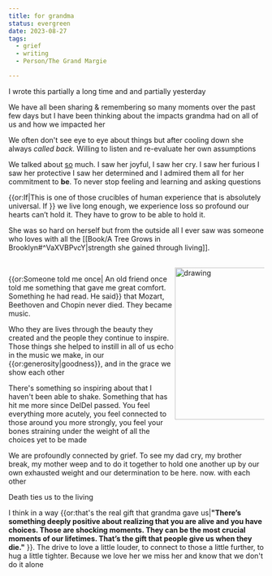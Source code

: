 ```yaml
---
title: for grandma
status: evergreen
date: 2023-08-27
tags:
  - grief
  - writing
  - Person/The Grand Margie

---
```



I wrote this partially a long time and and partially yesterday

We have all been sharing & remembering so many moments over the past few days but I have been thinking about the impacts grandma had on all of us and how we impacted her

We often don't see eye to eye about things but after cooling down she always _called back._ Willing to listen and re-evaluate her own assumptions

We talked about <u>so</u> much. I saw her joyful, I saw her cry. I saw her furious I saw her protective I saw her determined and I admired them all for her commitment to **be**. To never stop feeling and learning and asking questions

{{or:If|This is one of those crucibles of human experience that is absolutely universal. If }} we live long enough, we experience loss so profound our hearts can’t hold it. They have to grow to be able to hold it.

She was so hard on herself but from the outside all I ever saw was someone who loves with all the [[Book/A Tree Grows in Brooklyn#^VaXVBPvcY|strength she gained through living]]. 

</br>
<div style="width: 35%; float: right;"> <img style="float: center;margin-top: 0;margin-bottom: 2em;" src="cover_grandma.png" alt="drawing" width="300"/> </div>

{{or:Someone told me once| An old friend once told me something that gave me great comfort. Something he had read. He said}} that Mozart, Beethoven and Chopin never died. They became music.

Who they are lives through the beauty they created and the people they continue to inspire.
Those things she helped to instill in all of us echo in the music we make, in our {{or:generosity|goodness}}, and in the grace we show each other

There's something so inspiring about that I haven't been able to shake. Something that has hit me more since DelDel passed. You feel everything more acutely, you feel connected to those around you more strongly, you feel your bones straining under the weight of all the choices yet to be made

We are profoundly connected by grief. To see my dad cry, my brother break, my mother weep and to do it together to hold one another up by our own exhausted weight and our determination to be here. now. with each other


Death ties us to the living 

I think in a way {{or:that's the real gift that grandma gave us|__"There’s something deeply positive about realizing that you are alive and you have choices. Those are shocking moments. They can be the most crucial moments of our lifetimes. That’s the gift that people give us when they die."__ }}.  The drive to love a little louder, to connect to those a little further, to hug a little tighter. Because we love her we miss her and know that we don't do it alone